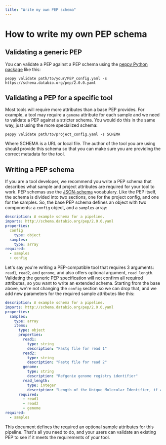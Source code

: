 ```yaml
---
title: "Write my own PEP schema"
---
```


# How to write my own PEP schema

## Validating a generic PEP

You can validate a PEP against a PEP schema using the [peppy Python package](http://peppy.databio.org) like this:

```
peppy validate path/to/your/PEP_config.yaml -s https://schema.databio.org/pep/2.0.0.yaml
```

## Validating a PEP for a specific tool

Most tools will require more attributes than a base PEP provides. For example, a tool may require a `genome` attribute for each sample and we need to validate a PEP against a stricter schema. You would do this in the same way, just using the more specialized schema:

```console
peppy validate path/to/project_config.yaml -s SCHEMA
```

Where SCHEMA is a URL or local file. The author of the tool you are using should provide this schema so that you can make sure you are providing the correct metadata for the tool.


## Writing a PEP schema

If you are a tool developer, we recommend you write a PEP schema that describes what sample and project attributes are required for your tool to work. PEP schemas use the [JSON-schema](https://json-schema.org/) vocabulary. Like the PEP itself, the schema is divided into two sections, one for the project config, and one for the samples. So, the base PEP schema defines an object with two components: a `config` object, and a `samples` array:

```yaml
description: A example schema for a pipeline.
imports: http://schema.databio.org/pep/2.0.0.yaml
properties:
  config
    type: object
  samples:
    type: array
required:
  - samples
  - config
```

Let's say you're writing a PEP-compatible tool that requires 3 arguments: `read1`, `read2`, and `genome`, and also offers optional argument, `read_length`.  Validating the generic PEP specification will not confirm all required attributes, so you want to write an extended schema. Starting from the base above, we're not changing the `config` section so we can drop that, and we add new parameters for the required sample attributes like this:

```yaml
description: A example schema for a pipeline.
imports: http://schema.databio.org/pep/2.0.0.yaml
properties:
  samples:
    type: array
    items:
      type: object
      properties:
        read1:
          type: string
          description: "Fastq file for read 1"
        read2:
          type: string
          description: "Fastq file for read 2"
        genome:
          type: string
          description: "Refgenie genome registry identifier"          
        read_length:
          type: integer
          description: "Length of the Unique Molecular Identifier, if any"
      required:
        - read1
        - read2
        - genome
required:
  - samples
```

This document defines the required an optional sample attributes for this pipeline. That's all you need to do, and your users can validate an existing PEP to see if it meets the requirements of your tool.
